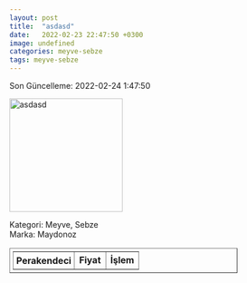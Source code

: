 ```yaml
---
layout: post
title:  "asdasd"
date:   2022-02-23 22:47:50 +0300
image: undefined
categories: meyve-sebze
tags: meyve-sebze
---
```


Son Güncelleme: 2022-02-24 1:47:50

<img src="undefined" width="200" alt="asdasd" />

Kategori: Meyve, Sebze
<br />
Marka: Maydonoz

<table border="1" style="padding: 5px;width:80%;">
  <tr>
    <td style="padding: 5px;"><strong>Perakendeci</strong></td>
    <td><strong>Fiyat</strong></td>
    <td><strong>İşlem</strong></td>
  </tr>
  
</table>
